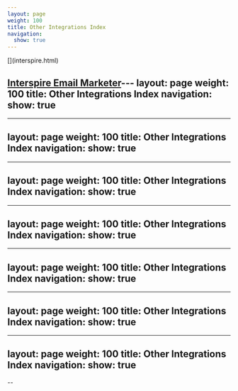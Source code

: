 ```yaml
---
layout: page
weight: 100
title: Other Integrations Index
navigation:
  show: true
---
```


<div class="row-fluid">
<div class="span4 well callout">
[<span class="pull-right icon-17"></span>](interspire.html)

[Interspire Email Marketer](interspire.html)---
layout: page
weight: 100
title: Other Integrations Index
navigation:
  show: true
---
---
layout: page
weight: 100
title: Other Integrations Index
navigation:
  show: true
---
---
layout: page
weight: 100
title: Other Integrations Index
navigation:
  show: true
---
---
layout: page
weight: 100
title: Other Integrations Index
navigation:
  show: true
---
---
layout: page
weight: 100
title: Other Integrations Index
navigation:
  show: true
---
---
layout: page
weight: 100
title: Other Integrations Index
navigation:
  show: true
---
---
layout: page
weight: 100
title: Other Integrations Index
navigation:
  show: true
---
--

</div>
</div>

